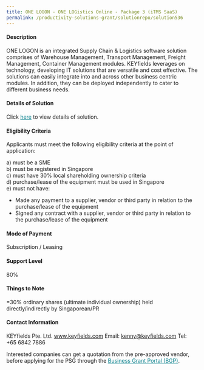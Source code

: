 ```yaml
---
title: ONE LOGON - ONE LOGistics Online - Package 3 (iTMS SaaS)
permalink: /productivity-solutions-grant/solutionrepo/solution536
---
```


#### Description

ONE LOGON is an integrated Supply Chain & Logistics software solution comprises of Warehouse Management, Transport Management, Freight Management, Container Management modules.
KEYfields leverages on technology, developing IT solutions that are versatile and cost effective. The solutions can easily integrate into and across other business centric modules. In addition, they can be deployed independently to cater to different business needs.

#### Details of Solution

Click <a href='https://govassist.gobusiness.gov.sg/images/psg/KEYfields_Annex_3_Part_3.pdf' style='color:#037e8a'>here</a> to view details of solution.

#### Eligibility Criteria

Applicants must meet the following eligibility criteria at the point of application:

a) must be a SME <br>
b) must be registered in Singapore <br>
c) must have 30% local shareholding ownership criteria <br>
d) purchase/lease of the equipment must be used in Singapore <br>
e) must not have:
- Made any payment to a supplier, vendor or third party in relation to the purchase/lease of the equipment
- Signed any contract with a supplier, vendor or third party in relation to the purchase/lease of the equipment

#### Mode of Payment
Subscription / Leasing

#### Support Level
80%

#### Things to Note
=30% ordinary shares (ultimate individual ownership) held directly/indirectly by Singaporean/PR

#### Contact Information
KEYfields Pte. Ltd.
www.keyfields.com
Email: kenny@keyfields.com
Tel: +65 6842 7886

Interested companies can get a quotation from the pre-approved vendor, before applying for the PSG through the <a target='_blank' style='color:#037e8a' href='https://www.businessgrants.gov.sg/'>Business Grant Portal (BGP)</a>.
